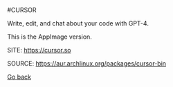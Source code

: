 #CURSOR

 Write, edit, and chat about your code with GPT-4.
 
 This is the AppImage version.

 SITE: https://cursor.so

 SOURCE: https://aur.archlinux.org/packages/cursor-bin

 [Go back](https://portable-linux-apps.github.io/apps.html)

